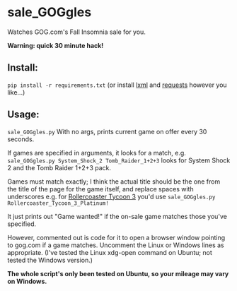# sale_GOGgles

Watches GOG.com's Fall Insomnia sale for you.

**Warning: quick 30 minute hack!**

## Install:
`pip install -r requirements.txt`
(or install [lxml](http://lxml.de) and [requests](http://www.python-requests.org) however you like...)

## Usage:

`sale_GOGgles.py`
With no args, prints current game on offer every 30 seconds.

If games are specified in arguments, it looks for a match, e.g. 
`sale_GOGgles.py System_Shock_2 Tomb_Raider_1+2+3`
looks for System Shock 2 and the Tomb Raider 1+2+3 pack.

Games must match exactly; I think the actual title should be the one from the
title of the page for the game itself, and replace spaces with underscores
e.g. for [Rollercoaster Tycoon 3](http://www.gog.com/game/rollercoaster_tycoon_3)
you'd use `sale_GOGgles.py Rollercoaster_Tycoon_3_Platinum!`

It just prints out "Game wanted!" if the on-sale game matches those you've
specified.

However, commented out is code for it to open a browser
window pointing to gog.com if a game matches. Uncomment the Linux or Windows
lines as appropriate. (I've tested the Linux xdg-open command on Ubuntu; not tested the Windows 
version.)

**The whole script's only been tested on Ubuntu, so your mileage may vary on Windows.**
